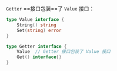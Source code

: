 

`Getter` ==接口包装==了 `Value` 接口：

~~~go
type Value interface {
    String() string
    Set(string) error
}

type Getter interface {
    Value  // Getter 接口包装了 Value 接口
    Get() interface{}
}
~~~

